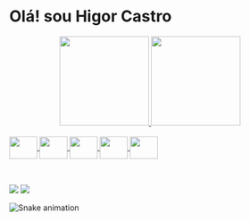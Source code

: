  <h1> Olá! sou Higor Castro</h1>
 
<div align="center">
  <a href="https://github.com/Higor-Castor">
  <img height="160em" src="https://github-readme-stats.vercel.app/api?username=Higor-Castor&show_icons=true&theme=radical&include_all_commits=true&count_private=true"/>
  <img height="160em" src="https://github-readme-stats.vercel.app/api/top-langs/?username=Higor-Castor&layout=compact&langs_count=7&theme=radical"/>

</div>

<div style="display: inline_block"><br>
   <img align="center"  height="40px" width="50px"  src="https://cdn.jsdelivr.net/gh/devicons/devicon/icons/html5/html5-original.svg" />
   <img align="center"  height="40px" width="50px" src="https://cdn.jsdelivr.net/gh/devicons/devicon/icons/css3/css3-original-wordmark.svg" />
   <img align="center"  height="40px" width="50px" src="https://cdn.jsdelivr.net/gh/devicons/devicon/icons/javascript/javascript-original.svg" />
   <img align="center"  height="40px" width="50px" src="https://cdn.jsdelivr.net/gh/devicons/devicon/icons/git/git-original-wordmark.svg" />
   <img  align="center"  height="40px" width="50px" src="https://cdn.jsdelivr.net/gh/devicons/devicon/icons/github/github-original-wordmark.svg" />       
</div>

##

<div style="display: inline_block" ><br>
 <a href="https://www.linkedin.com/in/higor-castro-97827a21b/" target="_blank"><img src="https://img.shields.io/badge/-LinkedIn-%230077B5?style=for-the-badge&logo=linkedin&logoColor=white" target="_blank"></a> 
 <a href = "mailto:higorcastro142@gmail.com"><img src="https://img.shields.io/badge/-Gmail-%23333?style=for-the-badge&logo=gmail&logoColor=white" target="_blank"></a>
 
 

 
  ![Snake animation](https://github.com/ubiratan-motta/ubiratan-motta/blob/output/github-contribution-grid-snake.svg)
  
  
</div>

##
